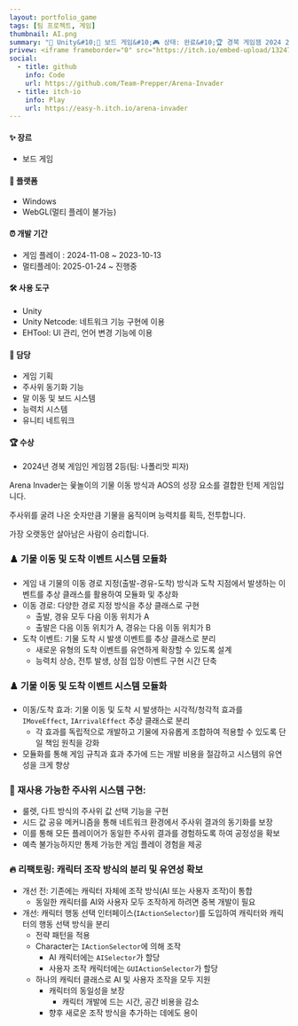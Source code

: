 ```yaml
---
layout: portfolio_game
tags: [팀 프로젝트, 게임]
thumbnail: AI.png
summary: "🔧 Unity&#10;🌟 보드 게임&#10;🎮 상태: 완료&#10;🏆 경북 게임잼 2024 2등"
privew: <iframe frameborder="0" src="https://itch.io/embed-upload/13247229?color=333333" allowfullscreen="" width="300" height="200"><a href="https://easy-h.itch.io/arena-invader">Play Arena Invader on itch.io</a></iframe>
social:
  - title: github
    info: Code
    url: https://github.com/Team-Prepper/Arena-Invader
  - title: itch-io
    info: Play
    url: https://easy-h.itch.io/arena-invader
---
```


<!-- card: 💡 게임 개요 -->

#### ✨ 장르
- 보드 게임

#### 📱 플랫폼
- Windows
- WebGL(멀티 플레이 불가능)

#### ⏰ 개발 기간
- 게임 플레이 : 2024-11-08 ~ 2023-10-13
- 멀티플레이: 2025-01-24 ~ 진행중

<!-- card: 💡 게임 개요 -->

#### 🛠 사용 도구
- Unity
- Unity Netcode: 네트워크 기능 구현에 이용
- EHTool: UI 관리, 언어 변경 기능에 이용

<!-- card: 💡 게임 개요 -->

#### 👤 담당
- 게임 기획
- 주사위 동기화 기능
- 말 이동 및 보드 시스템
- 능력치 시스템
- 유니티 네트워크

#### 🏆 수상
- 2024년 경북 게임인 게임잼 2등(팀: 나폴리맛 피자)

<!-- card: 📖 게임 소개 -->

Arena Invader는 윷놀이의 기물 이동 방식과 AOS의 성장 요소를 결합한 턴제 게임입니다.

주사위를 굴려 나온 숫자만큼 기물을 움직이며 능력치를 획득, 전투합니다.

가장 오랫동안 살아남은 사람이 승리합니다.

<!-- card: 🛠️ 주요 기능 및 기여 -->

### ♟️ 기물 이동 및 도착 이벤트 시스템 모듈화
- 게임 내 기물의 이동 경로 지정(출발-경유-도착) 방식과 도착 지점에서 발생하는 이벤트를 추상 클래스를 활용하여 모듈화 및 추상화
- 이동 경로: 다양한 경로 지정 방식을 추상 클래스로 구현
    - 출발, 경유 모두 다음 이동 위치가 A
    - 출발은 다음 이동 위치가 A, 경유는 다음 이동 위치가 B
- 도착 이벤트: 기물 도착 시 발생 이벤트를 추상 클래스로 분리
    - 새로운 유형의 도착 이벤트를 유연하게 확장할 수 있도록 설계
    - 능력치 상승, 전투 발생, 상점 입장 이벤트 구현 시간 단축
    
<!-- card: 🛠️ 주요 기능 및 기여 -->

### ♟️ 기물 이동 및 도착 이벤트 시스템 모듈화
- 이동/도착 효과: 기물 이동 및 도착 시 발생하는 시각적/청각적 효과를 `IMoveEffect`, `IArrivalEffect` 추상 클래스로 분리
    - 각 효과를 독립적으로 개발하고 기물에 자유롭게 조합하여 적용할 수 있도록 단일 책임 원칙을 강화
- 모듈화를 통해 게임 규칙과 효과 추가에 드는 개발 비용을 절감하고 시스템의 유연성을 크게 향상

<!-- card: 🛠️ 주요 기능 및 기여 -->

### 🎲 재사용 가능한 주사위 시스템 구현:
- 룰렛, 다트 방식의 주사위 값 선택 기능을 구현
- 시드 값 공유 메커니즘을 통해 네트워크 환경에서 주사위 결과의 동기화를 보장
- 이를 통해 모든 플레이어가 동일한 주사위 결과를 경험하도록 하여 공정성을 확보
- 예측 불가능하지만 통제 가능한 게임 플레이 경험을 제공

<!-- card: 🛠️ 주요 기능 및 기여 -->

### 🔥 리팩토링: 캐릭터 조작 방식의 분리 및 유연성 확보
- 개선 전: 기존에는 캐릭터 자체에 조작 방식(AI 또는 사용자 조작)이 통합
    - 동일한 캐릭터를 AI와 사용자 모두 조작하게 하려면 중복 개발이 필요
- 개선: 캐릭터 행동 선택 인터페이스(`IActionSelector`)를 도입하여 캐릭터와 캐릭터의 행동 선택 방식을 분리
    - 전략 패턴을 적용
    - Character는 `IActionSelector`에 의해 조작
        - AI 캐릭터에는 `AISelector`가 할당
        - 사용자 조작 캐릭터에는 `GUIActionSelector`가 할당
    - 하나의 캐릭터 클래스로 AI 및 사용자 조작을 모두 지원
        - 캐릭터의 동일성을 보장
            - 캐릭터 개발에 드는 시간, 공간 비용을 감소
        - 향후 새로운 조작 방식을 추가하는 데에도 용이